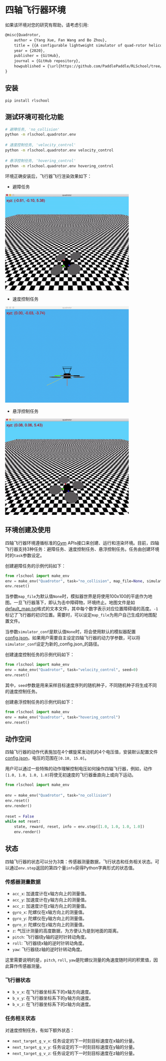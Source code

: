 # 四轴飞行器环境

如果该环境对您的研究有帮助，请考虑引用:

```txt
@misc{Quadrotor,
    author = {Yang Xue, Fan Wang and Bo Zhou},
    title = {{A configurable lightweight simulator of quad-rotor helicopter}},
    year = {2020},
    publisher = {GitHub},
    journal = {GitHub repository},
    howpublished = {\url{https://github.com/PaddlePaddle/RLSchool/tree/master/rlschool/quadrotor}},
}
```

## 安装

```
pip install rlschool
```

## 测试环境可视化功能

```sh
# 避障任务, 'no_collision'
python -m rlschool.quadrotor.env

# 速度控制任务, 'velocity_control'
python -m rlschool.quadrotor.env velocity_control

# 悬浮控制任务, 'hovering_control'
python -m rlschool.quadrotor.env hovering_control
```

环境正确安装后，飞行器飞行渲染效果如下：

* 避障任务

<img src="demo/demo_no_collision.gif" width="400"/>

* 速度控制任务

<img src="demo/demo_velocity_control.gif" width="400"/>

* 悬浮控制任务

<img src="demo/demo_hovering_control.gif" width="400"/>

## 环境创建及使用

四轴飞行器环境遵循标准的[Gym][gym] APIs接口来创建、运行和渲染环境。目前，四轴飞行器支持3种任务：避障任务、速度控制任务、悬浮控制任务。任务由创建环境时的`task`参数设定。

创建避障任务的示例代码如下：

```python
from rlschool import make_env
env = make_env("Quadrotor", task="no_collision", map_file=None, simulator_conf=None)
env.reset()
```

当参数`map_file`为默认值`None`时，模拟器世界是将使用100x100的平底作为地图。一旦飞行器落下，即认为击中障碍物，环境终止。地图文件是如[default_map.txt][map_example]格式的文本文件，其中每个数字表示对应位置障碍墙的高度。`-1`标记了飞行器的初识位置。需要时，可以设定`map_file`为用户自己生成的地图配置文件。

当参数`simulator_conf`是默认值`None`时，将会使用默认的模拟器配置[config.json][default_sim_conf]。如果用户需要自主设定四轴飞行器的动力学参数，可以将`simulator_conf`设定为新的_config.json_的路径。

创建速度控制任务的示例代码如下：

```python
from rlschool import make_env
env = make_env("Quadrotor", task="velocity_control", seed=0)
env.reset()
```

其中，`seed`参数是用来采样目标速度序列的随机种子，不同随机种子将生成不同的速度控制任务。

创建悬浮控制任务的示例代码如下：

```python
from rlschool import make_env
env = make_env("Quadrotor", task="hovering_control")
env.reset()
```

## 动作空间

四轴飞行器的动作代表施加在4个螺旋桨发动机的4个电压值，安装默认配置文件[config.json](default_sim_conf)，电压的范围在`[0.10, 15.0]`。

用户可以通过一些特殊的动作理解控制电压如何操作四轴飞行器，例如，动作`[1.0, 1.0, 1.0, 1.0]`将使无初速度的飞行器垂直向上或向下运动。

```python
from rlschool import make_env

env = make_env("Quadrotor", task="no_collision")
env.reset()
env.render()

reset = False
while not reset:
    state, reward, reset, info = env.step([1.0, 1.0, 1.0, 1.0])
    env.render()
```

## 状态

四轴飞行器的状态可以分为3类：传感器测量数据，飞行状态和任务相关状态。可以通过`env.step`返回的第四个量`info`获得Python字典形式的状态值。

### 传感器测量数据

* `acc_x`: 加速度计在x轴方向上的测量值。
* `acc_y`: 加速度计在y轴方向上的测量值。
* `acc_z`: 加速度计在z轴方向上的测量值。
* `gyro_x`: 陀螺仪在x轴方向上的测量值。
* `gyro_y`: 陀螺仪在y轴方向上的测量值。
* `gyro_z`: 陀螺仪在z轴方向上的测量值。
* `z`: 气压计测量的高度数据，为方便认为是到地面的距离。
* `pitch`: 飞行器绕y轴的逆时针转动角度。
* `roll`: 飞行器绕x轴的逆时针转动角度。
* `yaw`: 飞行器绕z轴的逆时针转动角度。

这里需要说明的是，`pitch`, `roll`, `yaw`是陀螺仪测量的角速度随时间的积累值，因此算作传感器测量。

### 飞行器状态

* `b_v_x`: 在飞行器坐标系下的x轴方向速度。
* `b_v_y`: 在飞行器坐标系下的y轴方向速度。
* `b_v_z`: 在飞行器坐标系下的z轴方向速度。

### 任务相关状态

对速度控制任务，有如下额外状态：

* `next_target_g_v_x`: 任务设定的下一时刻目标速度在x轴的分量。
* `next_target_g_v_y`: 任务设定的下一时刻目标速度在y轴的分量。
* `next_target_g_v_z`: 任务设定的下一时刻目标速度在z轴的分量。

[gym]: https://gym.openai.com/
[map_example]: https://github.com/PaddlePaddle/RLSchool/blob/master/rlschool/quadrotor/default_map.txt
[default_sim_conf]: https://github.com/PaddlePaddle/RLSchool/blob/master/rlschool/quadrotor/config.json

